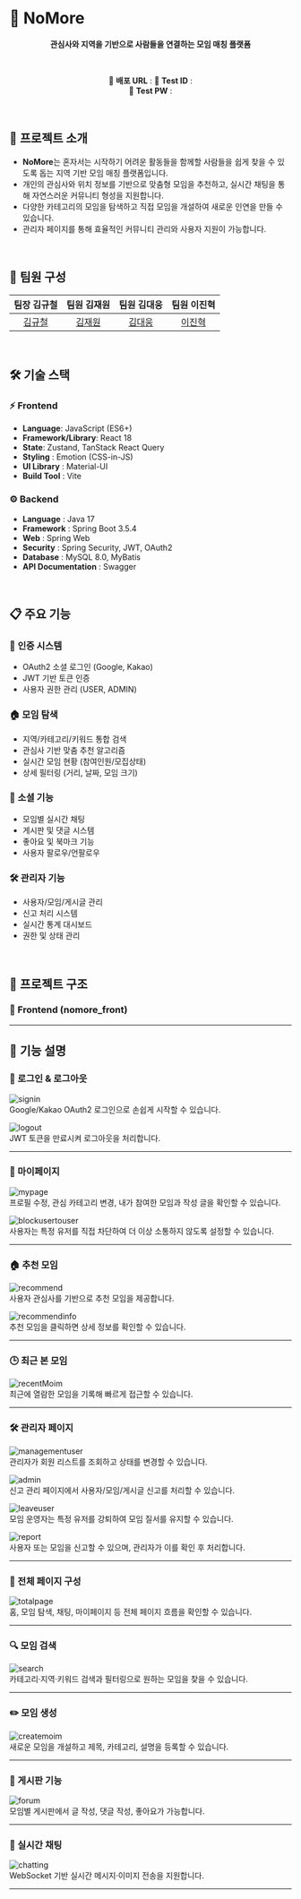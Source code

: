 # 🤝 NoMore

<div align="center">

**관심사와 지역을 기반으로 사람들을 연결하는 모임 매칭 플랫폼**

<br/>

🔗 **배포 URL** :
🧪 **Test ID** :  
🔑 **Test PW** : 

</div>

<br/>

## 📌 프로젝트 소개

- **NoMore**는 혼자서는 시작하기 어려운 활동들을 함께할 사람들을 쉽게 찾을 수 있도록 돕는 지역 기반 모임 매칭 플랫폼입니다.
- 개인의 관심사와 위치 정보를 기반으로 맞춤형 모임을 추천하고, 실시간 채팅을 통해 자연스러운 커뮤니티 형성을 지원합니다.
- 다양한 카테고리의 모임을 탐색하고 직접 모임을 개설하여 새로운 인연을 만들 수 있습니다.
- 관리자 페이지를 통해 효율적인 커뮤니티 관리와 사용자 지원이 가능합니다.

<br/>

## 👥 팀원 구성

<div align="center">

| **팀장 김규철** | **팀원 김재원** | **팀원 김대웅** | **팀원 이진혁** |
| :-------------: | :-------------: | :-------------: | :-------------: |
| [김규철](https://github.com/kimkyuchul0728) | [김재원](https://github.com/jaewon112) | [김대웅](https://github.com/Deaung) | [이진혁](https://github.com/jin9358) |

</div>

<br/>

## 🛠️ 기술 스택

### ⚡ Frontend
- **Language**: JavaScript (ES6+)
- **Framework/Library**: React 18
- **State**: Zustand, TanStack React Query
- **Styling** : Emotion (CSS-in-JS)
- **UI Library** : Material-UI
- **Build Tool** : Vite

### ⚙️ Backend  
- **Language** : Java 17
- **Framework** : Spring Boot 3.5.4
- **Web** : Spring Web
- **Security** : Spring Security, JWT, OAuth2
- **Database** : MySQL 8.0, MyBatis
- **API Documentation** : Swagger

<br/>

## 📋 주요 기능

### 🔐 **인증 시스템**
- OAuth2 소셜 로그인 (Google, Kakao)
- JWT 기반 토큰 인증
- 사용자 권한 관리 (USER, ADMIN)

### 🏠 **모임 탐색**
- 지역/카테고리/키워드 통합 검색
- 관심사 기반 맞춤 추천 알고리즘
- 실시간 모임 현황 (참여인원/모집상태)
- 상세 필터링 (거리, 날짜, 모임 크기)

### 💬 **소셜 기능**  
- 모임별 실시간 채팅
- 게시판 및 댓글 시스템
- 좋아요 및 북마크 기능
- 사용자 팔로우/언팔로우

### 🛠️ **관리자 기능**
- 사용자/모임/게시글 관리
- 신고 처리 시스템
- 실시간 통계 대시보드
- 권한 및 상태 관리

<br/>

## 📁 프로젝트 구조

### 🎨 Frontend (nomore_front)

---

## 📱 기능 설명

### 🔐 로그인 & 로그아웃
![signin](./assets/1_signin.gif)  
Google/Kakao OAuth2 로그인으로 손쉽게 시작할 수 있습니다.

![logout](./assets/2_logout.gif)  
JWT 토큰을 만료시켜 로그아웃을 처리합니다.

---

### 👤 마이페이지
![mypage](./assets/3_mypage.gif)  
프로필 수정, 관심 카테고리 변경, 내가 참여한 모임과 작성 글을 확인할 수 있습니다.

![blockusertouser](./assets/blockusertouser.gif)  
사용자는 특정 유저를 직접 차단하여 더 이상 소통하지 않도록 설정할 수 있습니다.

---

### 🏠 추천 모임
![recommend](./assets/4_recommend.png)  
사용자 관심사를 기반으로 추천 모임을 제공합니다.

![recommendinfo](./assets/4_recommendinfo.png)  
추천 모임을 클릭하면 상세 정보를 확인할 수 있습니다.

---

### 🕒 최근 본 모임
![recentMoim](./assets/5_recentMoim.gif)  
최근에 열람한 모임을 기록해 빠르게 접근할 수 있습니다.

---

### 🛠️ 관리자 페이지
![managementuser](./assets/6_managementuser.gif)  
관리자가 회원 리스트를 조회하고 상태를 변경할 수 있습니다.

![admin](./assets/7_admin.png)  
신고 관리 페이지에서 사용자/모임/게시글 신고를 처리할 수 있습니다.

![leaveuser](./assets/leaveuser.gif)  
모임 운영자는 특정 유저를 강퇴하여 모임 질서를 유지할 수 있습니다.

![report](./assets/report.gif)  
사용자 또는 모임을 신고할 수 있으며, 관리자가 이를 확인 후 처리합니다.

---

### 📄 전체 페이지 구성
![totalpage](./assets/8_totalpage.gif)  
홈, 모임 탐색, 채팅, 마이페이지 등 전체 페이지 흐름을 확인할 수 있습니다.

---

### 🔍 모임 검색
![search](./assets/9_search.gif)  
카테고리·지역·키워드 검색과 필터링으로 원하는 모임을 찾을 수 있습니다.

---

### ✏️ 모임 생성
![createmoim](./assets/10_createmoim.gif)  
새로운 모임을 개설하고 제목, 카테고리, 설명을 등록할 수 있습니다.

---

### 📌 게시판 기능
![forum](./assets/11_forum.gif)  
모임별 게시판에서 글 작성, 댓글 작성, 좋아요가 가능합니다.

---

### 💬 실시간 채팅
![chatting](./assets/12_chatting.gif)  
WebSocket 기반 실시간 메시지·이미지 전송을 지원합니다.

---